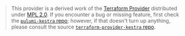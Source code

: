> This provider is a derived work of the [Terraform Provider](https://github.com/terraform-providers/terraform-provider-kestra)
> distributed under [MPL 2.0](https://www.mozilla.org/en-US/MPL/2.0/). If you encounter a bug or missing feature,
> first check the [`pulumi-kestra` repo](/issues); however, if that doesn't turn up anything,
> please consult the source [`terraform-provider-kestra` repo](https://github.com/terraform-providers/terraform-provider-kestra/issues).

